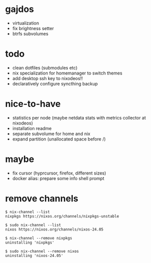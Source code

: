 # gajdos
- virtualization
- fix brightness setter
- btrfs subvolumes

# todo
- clean dotfiles (submodules etc)
- nix specialization for homemanager to switch themes
- add desktop ssh key to nixodeos!!
- declaratively configure syncthing backup

# nice-to-have
- statistics per node (maybe netdata stats with metrics collector at nixodeos)
- installation readme
- separate subvolume for home and nix
- expand partition (unallocated space before /)

# maybe
- fix cursor (hyprcursor, firefox, different sizes)
- docker alias: prepare some info shell prompt


# remove channels
```
$ nix-channel --list
nixpkgs https://nixos.org/channels/nixpkgs-unstable

$ sudo nix-channel --list
nixos https://nixos.org/channels/nixos-24.05
```

```
$ nix-channel --remove nixpkgs
uninstalling 'nixpkgs'

$ sudo nix-channel --remove nixos
uninstalling 'nixos-24.05'
```
